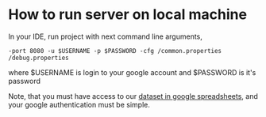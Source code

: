# How to run server on local machine

In your IDE, run project with next command line arguments,

`-port 8080 -u $USERNAME -p $PASSWORD -cfg /common.properties /debug.properties`

where $USERNAME is login to your google account and $PASSWORD is it's password

Note, that you must have access to our [dataset in google spreadsheets](https://docs.google.com/spreadsheets/d/1LSpPXxsrMTiFDyBz08OTYh0xRhyou-21f-k1xfGPHPs), and your google authentication must be simple.
